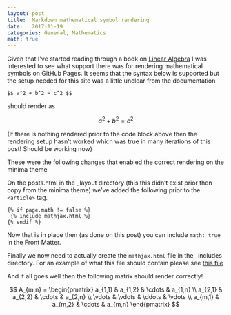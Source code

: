 ```yaml
---
layout: post
title:  Markdown mathematical symbol rendering
date:   2017-11-19
categories: General, Mathematics
math: true
---
```



Given that I've started reading through a book on [Linear Algebra](https://books.google.co.uk/books/about/Linear_Algebra_Concepts_and_Methods.html) I was interested to see what support there was for rendering mathematical symbols on GitHub Pages.  It seems that the syntax below is supported but the setup needed for this site was a little unclear from the documentation

```
$$ a^2 + b^2 = c^2 $$
```

should render as 

$$ a^2 + b^2 = c^2 $$

(If there is nothing rendered prior to the code block above then the rendering setup hasn’t worked which was true in many iterations of this post!  Should be working now)

These were the following changes that enabled the correct rendering on the minima theme

On the posts.html in the _layout directory (this this didn’t exist prior then copy from the minima theme) we’ve added the following prior to the ```<article>``` tag.

```
{% if page.math != false %}
 {% include mathjax.html %}
{% endif %}
```

Now that is in place then (as done on this post) you can include ```math: true``` in the Front Matter.

Finally we now need to actually create the ```mathjax.html``` file in the _includes directory.  For an example of what this file should contain please see [this file](https://github.com/harbour22/harbour22.github.io/blob/master/_includes/mathjax.html)

And if all goes well then the following matrix should render correctly!

$$
A_{m,n} = 
 \begin{pmatrix}
  a_{1,1} & a_{1,2} & \cdots & a_{1,n} \\
  a_{2,1} & a_{2,2} & \cdots & a_{2,n} \\
  \vdots  & \vdots  & \ddots & \vdots  \\
  a_{m,1} & a_{m,2} & \cdots & a_{m,n} 
 \end{pmatrix}
$$


